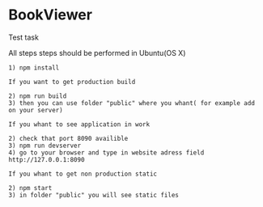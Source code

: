 # BookViewer
Test task

All steps steps should be performed in Ubuntu(OS X)

    1) npm install

    If you want to get production build

    2) npm run build
    3) then you can use folder "public" where you whant( for example add on your server)

    If you whant to see application in work

    2) check that port 8090 availible
    3) npm run devserver
    4) go to your browser and type in website adress field http://127.0.0.1:8090

    If you whant to get non production static

    2) npm start
    3) in folder "public" you will see static files
